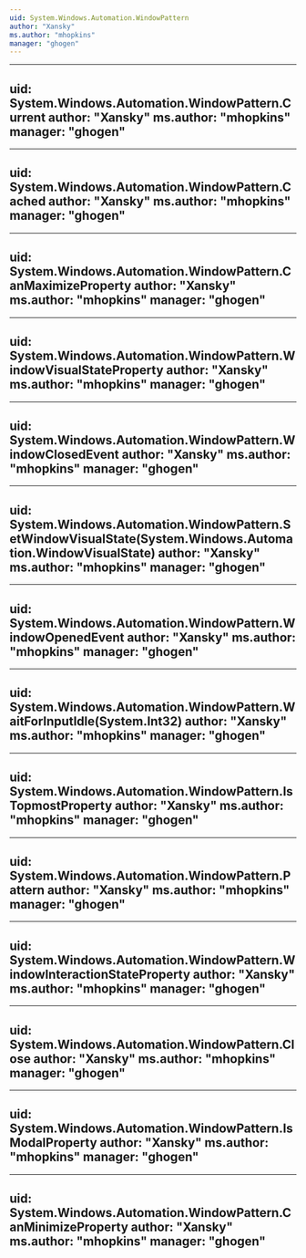 ```yaml
---
uid: System.Windows.Automation.WindowPattern
author: "Xansky"
ms.author: "mhopkins"
manager: "ghogen"
---
```


---
uid: System.Windows.Automation.WindowPattern.Current
author: "Xansky"
ms.author: "mhopkins"
manager: "ghogen"
---

---
uid: System.Windows.Automation.WindowPattern.Cached
author: "Xansky"
ms.author: "mhopkins"
manager: "ghogen"
---

---
uid: System.Windows.Automation.WindowPattern.CanMaximizeProperty
author: "Xansky"
ms.author: "mhopkins"
manager: "ghogen"
---

---
uid: System.Windows.Automation.WindowPattern.WindowVisualStateProperty
author: "Xansky"
ms.author: "mhopkins"
manager: "ghogen"
---

---
uid: System.Windows.Automation.WindowPattern.WindowClosedEvent
author: "Xansky"
ms.author: "mhopkins"
manager: "ghogen"
---

---
uid: System.Windows.Automation.WindowPattern.SetWindowVisualState(System.Windows.Automation.WindowVisualState)
author: "Xansky"
ms.author: "mhopkins"
manager: "ghogen"
---

---
uid: System.Windows.Automation.WindowPattern.WindowOpenedEvent
author: "Xansky"
ms.author: "mhopkins"
manager: "ghogen"
---

---
uid: System.Windows.Automation.WindowPattern.WaitForInputIdle(System.Int32)
author: "Xansky"
ms.author: "mhopkins"
manager: "ghogen"
---

---
uid: System.Windows.Automation.WindowPattern.IsTopmostProperty
author: "Xansky"
ms.author: "mhopkins"
manager: "ghogen"
---

---
uid: System.Windows.Automation.WindowPattern.Pattern
author: "Xansky"
ms.author: "mhopkins"
manager: "ghogen"
---

---
uid: System.Windows.Automation.WindowPattern.WindowInteractionStateProperty
author: "Xansky"
ms.author: "mhopkins"
manager: "ghogen"
---

---
uid: System.Windows.Automation.WindowPattern.Close
author: "Xansky"
ms.author: "mhopkins"
manager: "ghogen"
---

---
uid: System.Windows.Automation.WindowPattern.IsModalProperty
author: "Xansky"
ms.author: "mhopkins"
manager: "ghogen"
---

---
uid: System.Windows.Automation.WindowPattern.CanMinimizeProperty
author: "Xansky"
ms.author: "mhopkins"
manager: "ghogen"
---
